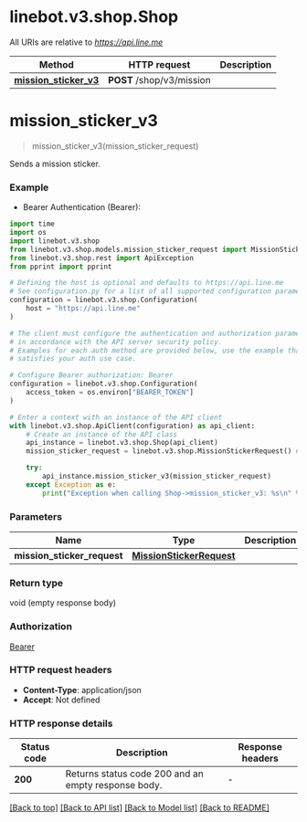 # linebot.v3.shop.Shop

All URIs are relative to *https://api.line.me*

Method | HTTP request | Description
------------- | ------------- | -------------
[**mission_sticker_v3**](Shop.md#mission_sticker_v3) | **POST** /shop/v3/mission | 


# **mission_sticker_v3**
> mission_sticker_v3(mission_sticker_request)



Sends a mission sticker.

### Example

* Bearer Authentication (Bearer):
```python
import time
import os
import linebot.v3.shop
from linebot.v3.shop.models.mission_sticker_request import MissionStickerRequest
from linebot.v3.shop.rest import ApiException
from pprint import pprint

# Defining the host is optional and defaults to https://api.line.me
# See configuration.py for a list of all supported configuration parameters.
configuration = linebot.v3.shop.Configuration(
    host = "https://api.line.me"
)

# The client must configure the authentication and authorization parameters
# in accordance with the API server security policy.
# Examples for each auth method are provided below, use the example that
# satisfies your auth use case.

# Configure Bearer authorization: Bearer
configuration = linebot.v3.shop.Configuration(
    access_token = os.environ["BEARER_TOKEN"]
)

# Enter a context with an instance of the API client
with linebot.v3.shop.ApiClient(configuration) as api_client:
    # Create an instance of the API class
    api_instance = linebot.v3.shop.Shop(api_client)
    mission_sticker_request = linebot.v3.shop.MissionStickerRequest() # MissionStickerRequest | 

    try:
        api_instance.mission_sticker_v3(mission_sticker_request)
    except Exception as e:
        print("Exception when calling Shop->mission_sticker_v3: %s\n" % e)
```


### Parameters

Name | Type | Description  | Notes
------------- | ------------- | ------------- | -------------
 **mission_sticker_request** | [**MissionStickerRequest**](MissionStickerRequest.md)|  | 

### Return type

void (empty response body)

### Authorization

[Bearer](../README.md#Bearer)

### HTTP request headers

 - **Content-Type**: application/json
 - **Accept**: Not defined

### HTTP response details
| Status code | Description | Response headers |
|-------------|-------------|------------------|
**200** | Returns status code 200 and an empty response body. |  -  |

[[Back to top]](#) [[Back to API list]](../README.md#documentation-for-api-endpoints) [[Back to Model list]](../README.md#documentation-for-models) [[Back to README]](../README.md)

